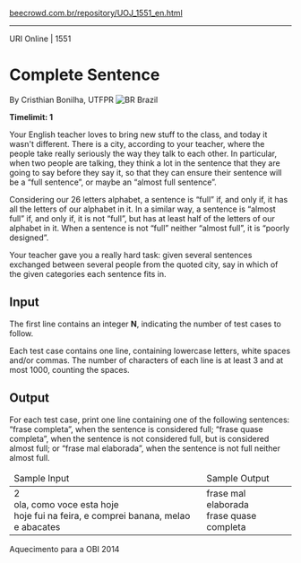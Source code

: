 <p><a href="https://www.beecrowd.com.br/repository/UOJ_1551_en.html">beecrowd.com.br/repository/UOJ_1551_en.html</a></p><hr>
<div>
  <span>URI Online | 1551 </span>
  <h1>Complete Sentence</h1>
  <div>
    <p>By Cristhian Bonilha, UTFPR <img src="https://resources.beecrowd.com.br/gallery/images/flags/br.gif" alt="BR"> Brazil</p>
  </div>
  <strong>Timelimit: 1</strong>
</div>
<div>
<div>
  <p>Your English teacher loves to bring new stuff to the class, and today it wasn't different. There is a city, according to your teacher, where the people take really seriously the way they talk to each other. In particular, when two people are talking, they think a lot in the sentence that they are going to say before they say it, so that they can ensure their sentence will be a “full sentence”, or maybe an “almost full sentence”.</p>
  <p>Considering our 26 letters alphabet, a sentence is “full” if, and only if, it has all the letters of our alphabet in it. In a similar way, a sentence is “almost full” if, and only if, it is not “full”, but has at least half of the letters of our alphabet in it. When a sentence is not “full” neither “almost full”, it is “poorly designed”.</p>
  <p>Your teacher gave you a really hard task: given several sentences exchanged between several people from the quoted city, say in which of the given categories each sentence fits in.</p>
</div>
<h2>Input</h2>
<div>
  <p>The first line contains an integer <strong>N</strong>, indicating the number of test cases to follow.</p>
  <p>Each test case contains one line, containing lowercase letters, white spaces and/or commas. The number of characters of each line is at least 3 and at most 1000, counting the spaces.</p>
</div>
<h2>Output</h2>
<div>
  <p>For each test case, print one line containing one of the following sentences: “frase completa”, when the sentence is considered full; “frase quase completa”, when the sentence is not considered full, but is considered almost full; or “frase mal elaborada”, when the sentence is not full neither almost full.</p>
</div>
<div></div>
  <table>
    <thead>
      <tr>
        <td>Sample Input</td>
        <td>Sample Output</td>
      </tr>
    </thead>
    <tbody>
      <tr>
        <td>
           2<br>
           ola, como voce esta hoje<br>
           hoje fui na feira, e comprei banana, melao e abacates<br>
        </td>
        <td>
           frase mal elaborada<br>
           frase quase completa<br>
        </td>
      </tr>
    </tbody>
  </table>
  <p>
  Aquecimento para a OBI 2014</p>
</div>